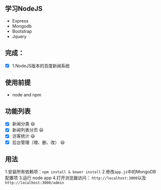 ## 学习NodeJS

+ Express
+ Mongodb
+ Bootstrap
+ Jquery

## 完成：
- [x] 1.NodeJS版本的百度新闻系统

## 使用前提
- node and npm

## 功能列表
- [x] 新闻分类 :smiley:
- [x] 新闻列表分页 :smiley:
- [x] 访客统计 :smiley:
- [x] 后台管理（增、删、改） :smiley:

## 用法
1.安装所有依赖项：`npm install & bower install`
2.修改`app.js`中的MongoDB配置项
3.运行 node app
4.打开浏览器访问： `http://localhost:3000`以及`http://localhost:3000/admin`
